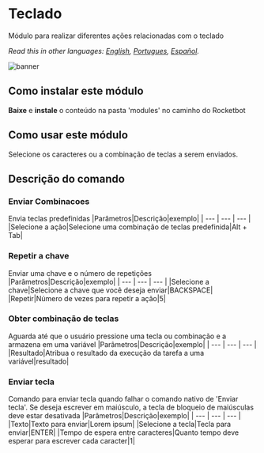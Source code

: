 # Teclado
  
Módulo para realizar diferentes ações relacionadas com o teclado  

*Read this in other languages: [English](Manual_keyboard_.md), [Portugues](Manual_keyboard_.pr.md), [Español](Manual_keyboard_.es.md).*
  
![banner](imgs/Banner_Keyboard_.png)
## Como instalar este módulo
  
__Baixe__ e __instale__ o conteúdo na pasta 'modules' no caminho do Rocketbot  


## Como usar este módulo

Selecione os caracteres ou a combinação de teclas a serem enviados.



## Descrição do comando

### Enviar Combinacoes
  
Envia teclas predefinidas
|Parâmetros|Descrição|exemplo|
| --- | --- | --- |
|Selecione a ação|Selecione uma combinação de teclas predefinida|Alt + Tab|

### Repetir a chave
  
Enviar uma chave e o número de repetições
|Parâmetros|Descrição|exemplo|
| --- | --- | --- |
|Selecione a chave|Selecione a chave que você deseja enviar|BACKSPACE|
|Repetir|Número de vezes para repetir a ação|5|

### Obter combinação de teclas
  
Aguarda até que o usuário pressione uma tecla ou combinação e a armazena em uma variável
|Parâmetros|Descrição|exemplo|
| --- | --- | --- |
|Resultado|Atribua o resultado da execução da tarefa a uma variável|resultado|

### Enviar tecla
  
Comando para enviar tecla quando falhar o comando nativo de 'Enviar tecla'. Se deseja escrever em maiúsculo, a tecla de bloqueio de maiúsculas deve estar desativada
|Parâmetros|Descrição|exemplo|
| --- | --- | --- |
|Texto|Texto para enviar|Lorem ipsum|
|Selecione a tecla|Tecla para enviar|ENTER|
|Tempo de espera entre caracteres|Quanto tempo deve esperar para escrever cada caracter|1|
